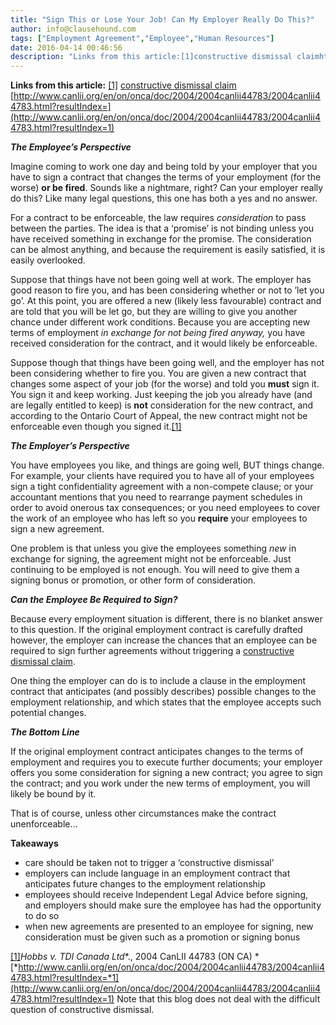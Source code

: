 ```yaml
---
title: "Sign This or Lose Your Job! Can My Employer Really Do This?"
author: info@clausehound.com
tags: ["Employment Agreement","Employee","Human Resources"]
date: 2016-04-14 00:46:56
description: "Links from this article:[1]constructive dismissal claimhttp://www.canlii.org/en/on/onca/doc/2004/2004canlii44783/2004canlii44783.html?resultIndex=The E..."
---
```


**Links from this article:**
[[1]](#_ftn1)
[constructive dismissal claim](http://www.mcmillan.ca/employment-contract-amendments--a-landmine-for-employers)
[http://www.canlii.org/en/on/onca/doc/2004/2004canlii44783/2004canlii44783.html?resultIndex=](http://www.canlii.org/en/on/onca/doc/2004/2004canlii44783/2004canlii44783.html?resultIndex=1)

***The Employee’s Perspective***

Imagine coming to work one day and being told by your employer that you have to sign a contract that changes the terms of your employment (for the worse) **or be fired**. Sounds like a nightmare, right? Can your employer really do this? Like many legal questions, this one has both a yes and no answer.

For a contract to be enforceable, the law requires *consideration* to pass between the parties. The idea is that a ‘promise’ is not binding unless you have received something in exchange for the promise. The consideration can be almost anything, and because the requirement is easily satisfied, it is easily overlooked.

Suppose that things have not been going well at work. The employer has good reason to fire you, and has been considering whether or not to ’let you go’. At this point, you are offered a new (likely less favourable) contract and are told that you will be let go, but they are willing to give you another chance under different work conditions.  Because you are accepting new terms of employment *in exchange for not being fired anyway,* you have received consideration for the contract, and it would likely be enforceable.

Suppose though that things have been going well, and the employer has not been considering whether to fire you. You are given a new contract that changes some aspect of your job (for the worse) and told you **must** sign it. You sign it and keep working. Just keeping the job you already have (and are legally entitled to keep) is **not** consideration for the new contract, and according to the Ontario Court of Appeal, the new contract might not be enforceable even though you signed it.[[1]](#_ftn1)

 

***The Employer’s  Perspective***

You have employees you like, and things are going well, BUT things change. For example, your clients have required you to have all of your employees sign a tight confidentiality agreement with a non-compete clause; or your accountant mentions that you need to rearrange payment schedules in order to avoid onerous tax consequences; or you need employees to cover the work of an employee who has left so you **require** your employees to sign a new agreement.

One problem is that unless you give the employees something *new* in exchange for signing, the agreement might not be enforceable. Just continuing to be employed is not enough. You will need to give them a signing bonus or promotion, or other form of consideration.

 

***Can the Employee Be Required to Sign?***

Because every employment situation is different, there is no blanket answer to this question. If the original employment contract is carefully drafted however, the employer can increase the chances that an employee can be required to sign further agreements without triggering a [constructive dismissal claim](http://www.mcmillan.ca/employment-contract-amendments--a-landmine-for-employers).

One thing the employer can do is to include a clause in the employment contract that anticipates (and possibly describes) possible changes to the employment relationship, and which states that the employee accepts such potential changes.

 

***The Bottom Line***

If the original employment contract anticipates changes to the terms of employment and requires you to execute further documents; your employer offers you some consideration for signing a new contract; you agree to sign the contract; and you work under the new terms of employment, you will likely be bound by it.

That is of course, unless other circumstances make the contract unenforceable...

 

**Takeaways**
- care should be taken not to trigger a ‘constructive dismissal’
- employers can include language in an employment contract that anticipates future changes to the employment relationship
- employees should receive Independent Legal Advice before signing, and employers should make sure the employee has had the opportunity to do so
- when new agreements  are presented to an employee for signing, new consideration must be given such as a promotion or signing bonus

[[1]](#_ftnref1)*Hobbs v. TDI Canada Ltd**., 2004 CanLII 44783 (ON CA) *[*http://www.canlii.org/en/on/onca/doc/2004/2004canlii44783/2004canlii44783.html?resultIndex=*1](http://www.canlii.org/en/on/onca/doc/2004/2004canlii44783/2004canlii44783.html?resultIndex=1) Note that this blog does not deal with the difficult question of constructive dismissal.